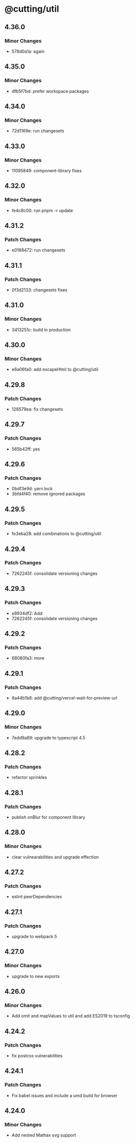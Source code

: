 # @cutting/util

## 4.36.0

### Minor Changes

- 578d0a1a: again

## 4.35.0

### Minor Changes

- dfb5f7bd: prefer workspace packages

## 4.34.0

### Minor Changes

- 72d1169e: run changesets

## 4.33.0

### Minor Changes

- 11095849: component-library fixes

## 4.32.0

### Minor Changes

- fe4c8c00: run pnpm -r update

## 4.31.2

### Patch Changes

- e0188472: run changesets

## 4.31.1

### Patch Changes

- 0f3d2133: changesets fixes

## 4.31.0

### Minor Changes

- 3413251c: build in production

## 4.30.0

### Minor Changes

- e6a06fa0: add escapeHtml to @cutting/util

## 4.29.8

### Patch Changes

- 128579ea: fix changesets

## 4.29.7

### Patch Changes

- 565b42ff: yes

## 4.29.6

### Patch Changes

- 0bdf3e9d: yarn.lock
- 3bfd4f40: remove ignored packages

## 4.29.5

### Patch Changes

- fe3eba28: add combinations to @cutting/util

## 4.29.4

### Patch Changes

- 7262245f: consolidate versioning changes

## 4.29.3

### Patch Changes

- e8934df2: Add <Aliert />
- 7262245f: consolidate versioning changes

## 4.29.2

### Patch Changes

- 68080fa3: more

## 4.29.1

### Patch Changes

- 8a44b1b8: add @cutting/vercel-wait-for-preview-url

## 4.29.0

### Minor Changes

- 7edd9a89: upgrade to typescript 4.5

## 4.28.2

### Patch Changes

- refactor sprinkles

## 4.28.1

### Patch Changes

- publish onBlur for component library

## 4.28.0

### Minor Changes

- clear vulnearabilities and upgrade effection

## 4.27.2

### Patch Changes

- eslint peerDependencies

## 4.27.1

### Patch Changes

- upgrade to webpack 5

## 4.27.0

### Minor Changes

- upgrade to new exports

## 4.26.0

### Minor Changes

- Add omit and mapValues to util and add ES2019 to tsconfig

## 4.24.2

### Patch Changes

- fix postcss vulnerabilities

## 4.24.1

### Patch Changes

- Fix babel issues and include a umd build for browser

## 4.24.0

### Minor Changes

- Add nested Mathax svg support
